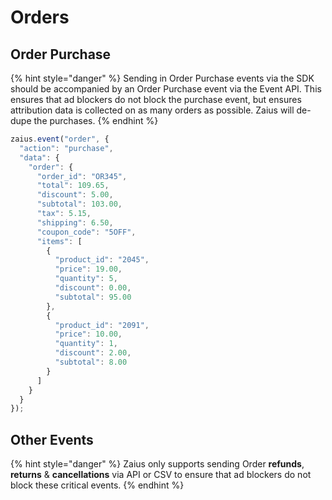 # Orders

## Order Purchase

{% hint style="danger" %}
Sending in Order Purchase events via the SDK should be accompanied by an Order Purchase event via the Event API. This ensures that ad blockers do not block the purchase event, but ensures attribution data is collected on as many orders as possible. Zaius will de-dupe the purchases.
{% endhint %}

```javascript
zaius.event("order", {
  "action": "purchase",
  "data": {
    "order": {
      "order_id": "OR345",
      "total": 109.65,
      "discount": 5.00,
      "subtotal": 103.00,
      "tax": 5.15,
      "shipping": 6.50,
      "coupon_code": "5OFF",
      "items": [
        {
          "product_id": "2045",
          "price": 19.00,
          "quantity": 5,
          "discount": 0.00,
          "subtotal": 95.00
        },
        {
          "product_id": "2091",
          "price": 10.00,
          "quantity": 1,
          "discount": 2.00,
          "subtotal": 8.00
        }
      ]
    }
  }
});
```

## Other Events

{% hint style="danger" %}
Zaius only supports sending Order **refunds**, **returns** & **cancellations** via API or CSV to ensure that ad blockers do not block these critical events.
{% endhint %}

